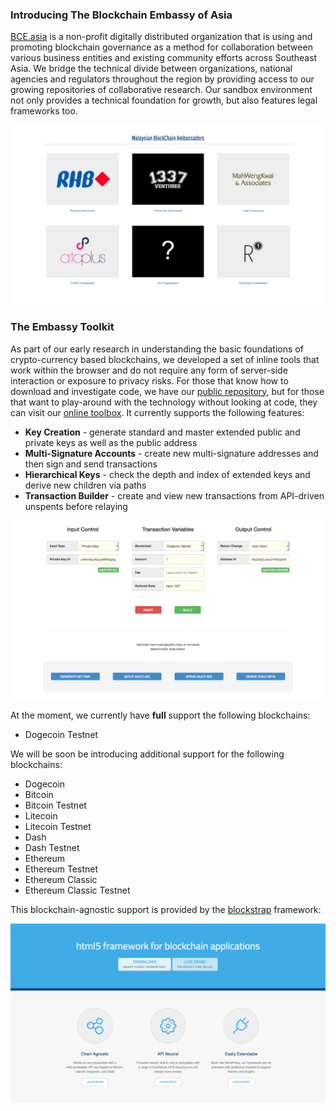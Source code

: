 ### Introducing The Blockchain Embassy of Asia

[BCE.asia](http://bce.asia) is a non-profit digitally distributed organization that is using and promoting blockchain governance as a method for collaboration between various business entities and existing community efforts across Southeast Asia. We bridge the technical divide between organizations, national agencies and regulators throughout the region by providing access to our growing repositories of collaborative research. Our sandbox environment not only provides a technical foundation for growth, but also features legal frameworks too.

[![BCE.asia](assets/img/docs/bce-malaysian-ambassadors.png)](http://bce.asia)

### The Embassy Toolkit

As part of our early research in understanding the basic foundations of crypto-currency based blockchains, we developed a set of inline tools that work within the browser and do not require any form of server-side interaction or exposure to privacy risks. For those that know how to download and investigate code, we have our [public repository](https://github.com/Neuroware-IO/toolbox), but for those that want to play-around with the technology without looking at code, they can visit our [online toolbox](http://bce.asia/toolbox/). It currently supports the following features:

* __Key Creation__ - generate standard and master extended public and private keys as well as the public address
* __Multi-Signature Accounts__ - create new multi-signature addresses and then sign and send transactions
* __Hierarchical Keys__ - check the depth and index of extended keys and derive new children via paths
* __Transaction Builder__ - create and view new transactions from API-driven unspents before relaying

[![BCE Toolbox](assets/img/docs/screenshot.png)](http://bce.asia/toolbox/)

At the moment, we currently have __full__ support the following blockchains:

* Dogecoin Testnet

We will be soon be introducing additional support for the following blockchains:

* Dogecoin
* Bitcoin
* Bitcoin Testnet
* Litecoin
* Litecoin Testnet
* Dash
* Dash Testnet
* Ethereum
* Ethereum Testnet
* Ethereum Classic
* Ethereum Classic Testnet

This blockchain-agnostic support is provided by the [blockstrap](http://blockstrap.com) framework:

[![BCE.asia](assets/img/docs/blockstrap.png)](http://blockstrap.com)